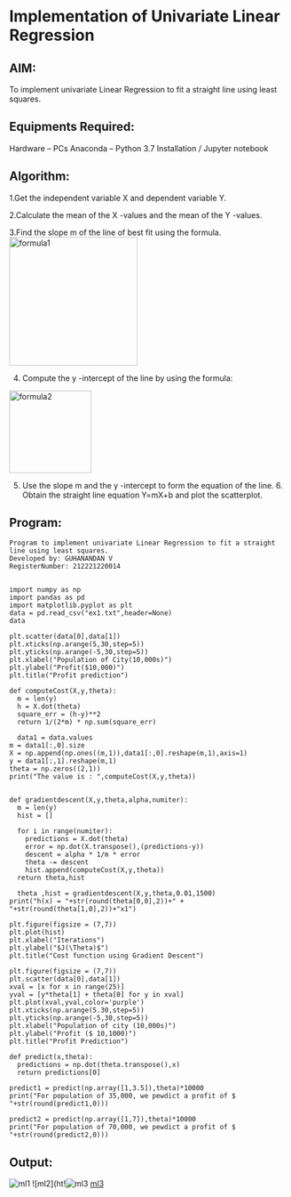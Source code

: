 # Implementation of Univariate Linear Regression
## AIM:
To implement univariate Linear Regression to fit a straight line using least squares.

## Equipments Required:
Hardware – PCs
Anaconda – Python 3.7 Installation / Jupyter notebook
## Algorithm:
1.Get the independent variable X and dependent variable Y.

2.Calculate the mean of the X -values and the mean of the Y -values.

3.Find the slope m of the line of best fit using the formula.
<img width="231" alt="formula1" src="https://user-images.githubusercontent.com/100425381/195584538-0b5ccd4d-d6e7-4f5e-9210-ec236ba3eade.png">

4. Compute the y -intercept of the line by using the formula:

<img width="148" alt="formula2" src="https://user-images.githubusercontent.com/100425381/195584867-f32496d3-4f75-430a-8967-db714fa2b06e.png">

5. Use the slope m and the y -intercept to form the equation of the line. 6. Obtain the straight line equation Y=mX+b and plot the scatterplot.
## Program:
~~~
Program to implement univariate Linear Regression to fit a straight line using least squares.
Developed by: GUHANANDAN V
RegisterNumber: 212221220014


import numpy as np
import pandas as pd
import matplotlib.pyplot as plt
data = pd.read_csv("ex1.txt",header=None)
data

plt.scatter(data[0],data[1])
plt.xticks(np.arange(5,30,step=5))
plt.yticks(np.arange(-5,30,step=5))
plt.xlabel("Population of City(10,000s)")
plt.ylabel("Profit($10,000)")
plt.title("Profit prediction")

def computeCost(X,y,theta):
  m = len(y)
  h = X.dot(theta)
  square_err = (h-y)**2
  return 1/(2*m) * np.sum(square_err)

  data1 = data.values
m = data1[:,0].size
X = np.append(np.ones((m,1)),data1[:,0].reshape(m,1),axis=1)
y = data1[:,1].reshape(m,1)
theta = np.zeros((2,1)) 
print("The value is : ",computeCost(X,y,theta))


def gradientdescent(X,y,theta,alpha,numiter):
  m = len(y)
  hist = []

  for i in range(numiter):
    predictions = X.dot(theta)
    error = np.dot(X.transpose(),(predictions-y))
    descent = alpha * 1/m * error
    theta -= descent
    hist.append(computeCost(X,y,theta)) 
  return theta,hist

  theta ,hist = gradientdescent(X,y,theta,0.01,1500)
print("h(x) = "+str(round(theta[0,0],2))+" + "+str(round(theta[1,0],2))+"x1")

plt.figure(figsize = (7,7))
plt.plot(hist)
plt.xlabel("Iterations")
plt.ylabel("$J(\Theta)$")
plt.title("Cost function using Gradient Descent")

plt.figure(figsize = (7,7))
plt.scatter(data[0],data[1])
xval = [x for x in range(25)]
yval = [y*theta[1] + theta[0] for y in xval]
plt.plot(xval,yval,color='purple')
plt.xticks(np.arange(5.30,step=5))
plt.yticks(np.arange(-5,30,step=5))
plt.xlabel("Population of city (10,000s)")
plt.ylabel("Profit ($ 10,1000)")
plt.title("Profit Prediction")

def predict(x,theta):
  predictions = np.dot(theta.transpose(),x)
  return predictions[0]

predict1 = predict(np.array([1,3.5]),theta)*10000
print("For population of 35,000, we pewdict a profit of $ "+str(round(predict1,0)))

predict2 = predict(np.array([1,7]),theta)*10000
print("For population of 70,000, we pewdict a profit of $ "+str(round(predict2,0)))

~~~
## Output:

![ml1](https://user-images.githubusercontent.com/100425381/195585761-ab55f536-2ce5-4736-97b2-ccba50f7ad14.png)
![ml2](ht!![ml3](https://user-images.githubusercontent.com/100425381/195586172-251a5efd-f2be-4198-9fef-ea788470a38a.png)
[ml3](https://user-images.githubusercontent.com/100425381/195586114-adf5c4d8-4fc3-45f2-9fa8-544a82687acd.png)

